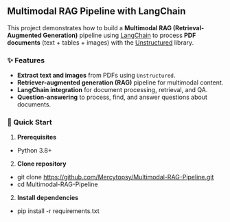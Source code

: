 ## Multimodal RAG Pipeline with LangChain  

This project demonstrates how to build a **Multimodal RAG (Retrieval-Augmented Generation)** pipeline using [LangChain](https://python.langchain.com/) to process **PDF documents** (text + tables + images) with the [Unstructured](https://unstructured.io/) library.  

### ✨ Features  
- **Extract text and images** from PDFs using `Unstructured`.  
- **Retriever-augmented generation (RAG)** pipeline for multimodal content.  
- **LangChain integration** for document processing, retrieval, and QA.  
- **Question-answering** to process, find, and answer questions about documents.


### 🚀 Quick Start  

1. **Prerequisites**
  - Python 3.8+
2. **Clone repository**
  - git clone https://github.com/Mercytopsy/Multimodal-RAG-Pipeline.git
  - cd Multimodal-RAG-Pipeline
2. **Install dependencies**
  - pip install -r requirements.txt  
   
